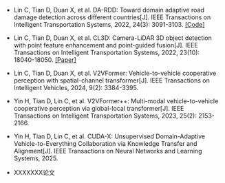 - Lin C, Tian D, Duan X, et al. DA-RDD: Toward domain adaptive road damage detection across different countries[J]. IEEE Transactions on Intelligent Transportation Systems, 2022, 24(3): 3091-3103. [[Code]](https://github.com/senli1073/LaNCor)

- Lin C, Tian D, Duan X, et al. CL3D: Camera-LiDAR 3D object detection with point feature enhancement and point-guided fusion[J]. IEEE Transactions on Intelligent Transportation Systems, 2022, 23(10): 18040-18050. [[Paper]](https://ieeexplore.ieee.org/abstract/document/9726893)

- Lin C, Tian D, Duan X, et al. V2VFormer: Vehicle-to-vehicle cooperative perception with spatial-channel transformer[J]. IEEE Transactions on Intelligent Vehicles, 2024, 9(2): 3384-3395.

- Yin H, Tian D, Lin C, et al. V2VFormer++: Multi-modal vehicle-to-vehicle cooperative perception via global-local transformer[J]. IEEE Transactions on Intelligent Transportation Systems, 2023, 25(2): 2153-2166.

- Yin H, Tian D, Lin C, et al. CUDA-X: Unsupervised Domain-Adaptive Vehicle-to-Everything Collaboration via Knowledge Transfer and Alignment[J]. IEEE Transactions on Neural Networks and Learning Systems, 2025.

- XXXXXXX论文
